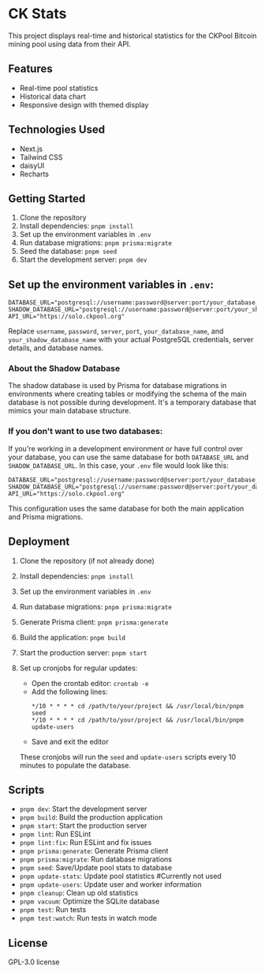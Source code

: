# CK Stats

This project displays real-time and historical statistics for the CKPool Bitcoin mining pool using data from their API.

## Features

- Real-time pool statistics
- Historical data chart
- Responsive design with themed display

## Technologies Used

- Next.js
- Tailwind CSS
- daisyUI
- Recharts

## Getting Started

1. Clone the repository
2. Install dependencies: `pnpm install`
3. Set up the environment variables in `.env`
4. Run database migrations: `pnpm prisma:migrate`
5. Seed the database: `pnpm seed`
6. Start the development server: `pnpm dev`

## Set up the environment variables in `.env`:
   ```
   DATABASE_URL="postgresql://username:password@server:port/your_database_name"
   SHADOW_DATABASE_URL="postgresql://username:password@server:port/your_shadow_database_name"
   API_URL="https://solo.ckpool.org"
   ```
   Replace `username`, `password`, `server`, `port`, `your_database_name`, and `your_shadow_database_name` with your actual PostgreSQL credentials, server details, and database names.

   ### About the Shadow Database
   The shadow database is used by Prisma for database migrations in environments where creating tables or modifying the schema of the main database is not possible during development. It's a temporary database that mimics your main database structure.

   ### If you don't want to use two databases:
   If you're working in a development environment or have full control over your database, you can use the same database for both `DATABASE_URL` and `SHADOW_DATABASE_URL`. In this case, your `.env` file would look like this:

   ```
   DATABASE_URL="postgresql://username:password@server:port/your_database_name"
   SHADOW_DATABASE_URL="postgresql://username:password@server:port/your_database_name"
   API_URL="https://solo.ckpool.org"
   ```

   This configuration uses the same database for both the main application and Prisma migrations.

## Deployment

1. Clone the repository (if not already done)
2. Install dependencies: `pnpm install`
3. Set up the environment variables in `.env`
4. Run database migrations: `pnpm prisma:migrate`
5. Generate Prisma client: `pnpm prisma:generate`
6. Build the application: `pnpm build`
7. Start the production server: `pnpm start`
8. Set up cronjobs for regular updates:
   - Open the crontab editor: `crontab -e`
   - Add the following lines:
     ```
     */10 * * * * cd /path/to/your/project && /usr/local/bin/pnpm seed
     */10 * * * * cd /path/to/your/project && /usr/local/bin/pnpm update-users
     ```
   - Save and exit the editor
   
   These cronjobs will run the `seed` and `update-users` scripts every 10 minutes to populate the database.


## Scripts

- `pnpm dev`: Start the development server
- `pnpm build`: Build the production application
- `pnpm start`: Start the production server
- `pnpm lint`: Run ESLint
- `pnpm lint:fix`: Run ESLint and fix issues
- `pnpm prisma:generate`: Generate Prisma client
- `pnpm prisma:migrate`: Run database migrations
- `pnpm seed`: Save/Update pool stats to database
- `pnpm update-stats`: Update pool statistics #Currently not used
- `pnpm update-users`: Update user and worker information
- `pnpm cleanup`: Clean up old statistics
- `pnpm vacuum`: Optimize the SQLite database
- `pnpm test`: Run tests
- `pnpm test:watch`: Run tests in watch mode

## License

GPL-3.0 license